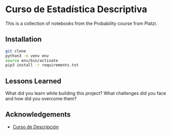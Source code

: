 
# Curso de Estadística Descriptiva

This is a collection of notebooks from the Probability course from Platzi.




## Installation

```sh
git clone
python3 -m venv env
source env/bin/activate
pip3 install -r requirements.txt
```
    
## Lessons Learned

What did you learn while building this project?
What challenges did you face and how did you overcome them?


## Acknowledgements

 - [Curso de Descripción ](https://platzi.com/cursos/ds-probabilidad/)